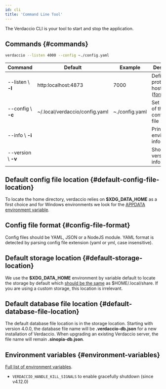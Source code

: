 ```yaml
---
id: cli
title: 'Command Line Tool'
---
```


The Verdaccio CLI is your tool to start and stop the application.

## Commands {#commands}

```bash
verdaccio --listen 4000 --config ~./config.yaml
```

| Command            | Default                        | Example        | Description                                                                                                                                                               |
| ------------------ | ------------------------------ | -------------- | ------------------------------------------------------------------------------------------------------------------------------------------------------------------------- |
| --listen \ **-l**  | http:localhost:4873            | 7000           | Define protocol + host + port ([formats](https://github.com/verdaccio/verdaccio/blob/08c36e688e8635733f92080eb3598239d43259cb/packages/node-api/src/cli-utils.ts#L7-L16)) |
| --config \ **-c**  | ~/.local/verdaccio/config.yaml | ~./config.yaml | Set location of the configuration file                                                                                                                                    |
| --info \ **-i**    |                                |                | Print local environment information                                                                                                                                       |
| --version \ **-v** |                                |                | Show version information                                                                                                                                                  |

## Default config file location {#default-config-file-location}

To locate the home directory, verdaccio relies on **$XDG_DATA_HOME** as a first choice and for Windows environments we look for the [APPDATA environment variable](https://www.howtogeek.com/318177/what-is-the-appdata-folder-in-windows/).

## Config file format {#config-file-format}

Config files should be YAML, JSON or a NodeJS module. YAML format is detected by parsing config file extension (yaml or yml, case insensitive).

## Default storage location {#default-storage-location}

We use the **$XDG_DATA_HOME** environment by variable default to locate the storage by default which [should be the same](https://askubuntu.com/questions/538526/is-home-local-share-the-default-value-for-xdg-data-home-in-ubuntu-14-04) as $HOME/.local/share.
If you are using a custom storage, this location is irrelevant.

## Default database file location {#default-database-file-location}

The default database file location is in the storage location.
Starting with version 4.0.0, the database file name will be **.verdaccio-db.json** for a new installation of Verdaccio.
When upgrading an existing Verdaccio server, the file name will remain **.sinopia-db.json**.

## Environment variables {#environment-variables}

[Full list of environment variables](https://github.com/verdaccio/verdaccio/blob/master/docs/env.variables.md).

- `VERDACCIO_HANDLE_KILL_SIGNALS` to enable gracefully shutdown (since v4.12.0)
